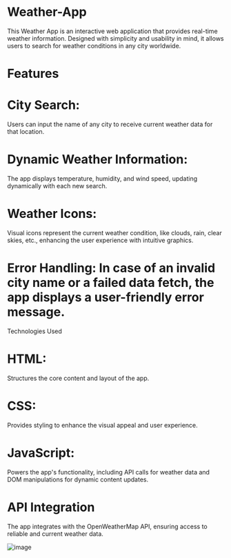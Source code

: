 # Weather-App
This Weather App is an interactive web application that provides real-time weather information. Designed with simplicity and usability in mind, it allows users to search for weather conditions in any city worldwide.
# Features
# City Search:
Users can input the name of any city to receive current weather data for that location.
 # Dynamic Weather Information:
The app displays temperature, humidity, and wind speed, updating dynamically with each new search.
# Weather Icons:
Visual icons represent the current weather condition, like clouds, rain, clear skies, etc., enhancing the user experience with intuitive graphics.
# Error Handling: In case of an invalid city name or a failed data fetch, the app displays a user-friendly error message.
Technologies Used
# HTML:
Structures the core content and layout of the app.
# CSS:
Provides styling to enhance the visual appeal and user experience.
# JavaScript:
Powers the app's functionality, including API calls for weather data and DOM manipulations for dynamic content updates.
# API Integration
The app integrates with the OpenWeatherMap API, ensuring access to reliable and current weather data.

![image](https://github.com/Krwaheed/Weather-App/assets/142344445/ec5ab862-5eba-4131-9c4b-b8b297bf70ed)
